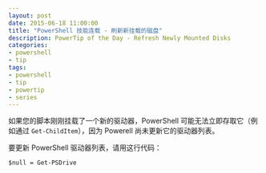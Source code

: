 ```yaml
---
layout: post
date: 2015-06-18 11:00:00
title: "PowerShell 技能连载 - 刷新新挂载的磁盘"
description: PowerTip of the Day - Refresh Newly Mounted Disks
categories:
- powershell
- tip
tags:
- powershell
- tip
- powertip
- series
---
```

如果您的脚本刚刚挂载了一个新的驱动器，PowerShell 可能无法立即存取它（例如通过 `Get-ChildItem`），因为 Powerell 尚未更新它的驱动器列表。

要更新 PowerShell 驱动器列表，请用这行代码：

    $null = Get-PSDrive

<!--本文国际来源：[Refresh Newly Mounted Disks](http://community.idera.com/powershell/powertips/b/tips/posts/refresh-newly-mounted-disks)-->
